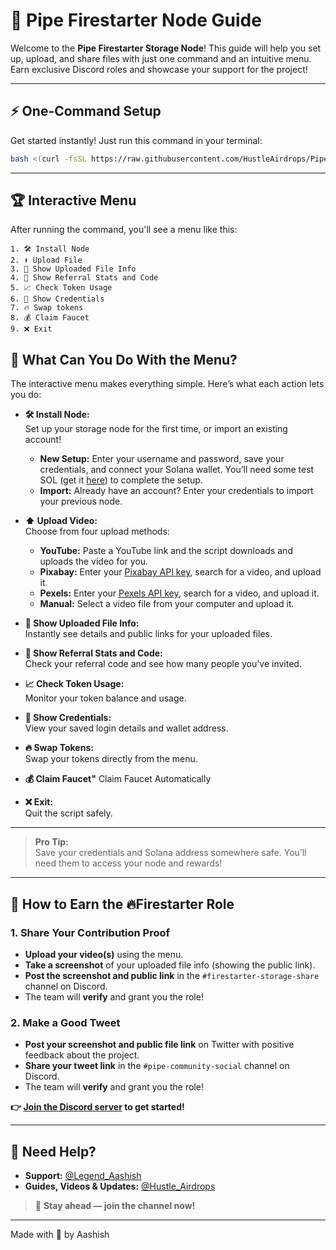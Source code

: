 # 🚀 Pipe Firestarter Node Guide

Welcome to the **Pipe Firestarter Storage Node**! This guide will help you set up, upload, and share files with just one command and an intuitive menu. Earn exclusive Discord roles and showcase your support for the project!

---

## ⚡ One-Command Setup

Get started instantly! Just run this command in your terminal:

```bash
bash <(curl -fsSL https://raw.githubusercontent.com/HustleAirdrops/Pipe-Firestarter-Storage-Node-Auto/main/menu.sh)
```

---

## 🏆 Interactive Menu

After running the command, you'll see a menu like this:

```
1. 🛠️ Install Node
2. ⬆️ Upload File
3. 📄 Show Uploaded File Info
4. 🔗 Show Referral Stats and Code
5. 📈 Check Token Usage
6. 🔑 Show Credentials
7. 🔥 Swap tokens
8. 💰 Claim Faucet
9. ❌ Exit
```

## 🧭 What Can You Do With the Menu?

The interactive menu makes everything simple. Here’s what each action lets you do:

- **🛠️ Install Node:**  
    Set up your storage node for the first time, or import an existing account!
    - **New Setup:** Enter your username and password, save your credentials, and connect your Solana wallet. You’ll need some test SOL (get it [here](https://faucet.solana.com/)) to complete the setup.
    - **Import:** Already have an account? Enter your credentials to import your previous node. 

- **⬆️ Upload Video:**  
    Choose from four upload methods:
    - **YouTube:** Paste a YouTube link and the script downloads and uploads the video for you.
    - **Pixabay:** Enter your [Pixabay API key](https://pixabay.com/api/docs/), search for a video, and upload it.
    - **Pexels:** Enter your [Pexels API key](https://www.pexels.com/api/), search for a video, and upload it.
    - **Manual:** Select a video file from your computer and upload it.

- **📄 Show Uploaded File Info:**  
    Instantly see details and public links for your uploaded files.

- **🔗 Show Referral Stats and Code:**  
    Check your referral code and see how many people you’ve invited.

- **📈 Check Token Usage:**  
    Monitor your token balance and usage.

- **🔑 Show Credentials:**  
    View your saved login details and wallet address.

- **🔥 Swap Tokens:**  
    Swap your tokens directly from the menu.

- **💰 Claim Faucet"**
    Claim Faucet Automatically
  
- **❌ Exit:**  
    Quit the script safely.

---

> **Pro Tip:**  
> Save your credentials and Solana address somewhere safe. You’ll need them to access your node and rewards!

---

## 🎯 How to Earn the 🔥Firestarter Role

### 1. Share Your Contribution Proof
- **Upload your video(s)** using the menu.
- **Take a screenshot** of your uploaded file info (showing the public link).
- **Post the screenshot and public link** in the `#firestarter-storage-share` channel on Discord.
- The team will **verify** and grant you the role!

### 2. Make a Good Tweet
- **Post your screenshot and public file link** on Twitter with positive feedback about the project.
- **Share your tweet link** in the `#pipe-community-social` channel on Discord.
- The team will **verify** and grant you the role!

**👉 [Join the Discord server](https://discord.gg/fyDRfCVWJA) to get started!**

---

## 💬 Need Help?

- **Support:** [@Legend_Aashish](https://t.me/Legend_Aashish)
- **Guides, Videos & Updates:** [@Hustle_Airdrops](https://t.me/Hustle_Airdrops)

> 🚀 **Stay ahead — join the channel now!**

---

Made with 💖 by Aashish
